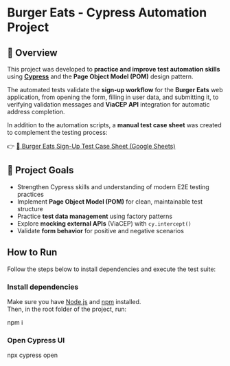 # Burger Eats - Cypress Automation Project

## 📖 Overview

This project was developed to **practice and improve test automation skills** using **[Cypress](https://www.cypress.io/)** and the **Page Object Model (POM)** design pattern.

The automated tests validate the **sign-up workflow** for the **Burger Eats** web application, from opening the form, filling in user data, and submitting it, to verifying validation messages and **ViaCEP API** integration for automatic address completion.

In addition to the automation scripts, a **manual test case sheet** was created to complement the testing process:

👉 [🧾 Burger Eats Sign-Up Test Case Sheet (Google Sheets)](https://docs.google.com/spreadsheets/d/1UiULUwC4330OUdRhMKsWbeIuFxKj8FN6VrpHwjH-DY8/edit?usp=sharing)


## 🎯 Project Goals

- Strengthen Cypress skills and understanding of modern E2E testing practices  
- Implement **Page Object Model (POM)** for clean, maintainable test structure  
- Practice **test data management** using factory patterns  
- Explore **mocking external APIs** (ViaCEP) with `cy.intercept()`  
- Validate **form behavior** for positive and negative scenarios  


## How to Run
Follow the steps below to install dependencies and execute the test suite:

### Install dependencies
Make sure you have [Node.js](https://nodejs.org/) and [npm](https://www.npmjs.com/) installed.  
Then, in the root folder of the project, run:

npm i

### Open Cypress UI
npx cypress open